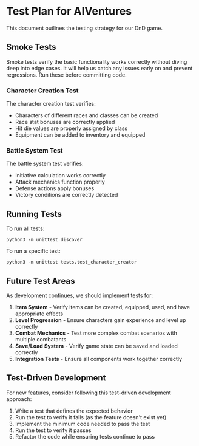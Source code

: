 # Test Plan for AIVentures

This document outlines the testing strategy for our DnD game.

## Smoke Tests

Smoke tests verify the basic functionality works correctly without diving deep into edge cases. It will help us catch any issues early on and prevent regressions.
Run these before committing code.

### Character Creation Test

The character creation test verifies:
- Characters of different races and classes can be created
- Race stat bonuses are correctly applied
- Hit die values are properly assigned by class
- Equipment can be added to inventory and equipped

### Battle System Test

The battle system test verifies:
- Initiative calculation works correctly
- Attack mechanics function properly  
- Defense actions apply bonuses
- Victory conditions are correctly detected

## Running Tests

To run all tests:
```
python3 -m unittest discover
```

To run a specific test:
```
python3 -m unittest tests.test_character_creator
```

## Future Test Areas

As development continues, we should implement tests for:

1. **Item System** - Verify items can be created, equipped, used, and have appropriate effects
2. **Level Progression** - Ensure characters gain experience and level up correctly
3. **Combat Mechanics** - Test more complex combat scenarios with multiple combatants
4. **Save/Load System** - Verify game state can be saved and loaded correctly
5. **Integration Tests** - Ensure all components work together correctly

## Test-Driven Development

For new features, consider following this test-driven development approach:
1. Write a test that defines the expected behavior
2. Run the test to verify it fails (as the feature doesn't exist yet)
3. Implement the minimum code needed to pass the test
4. Run the test to verify it passes
5. Refactor the code while ensuring tests continue to pass